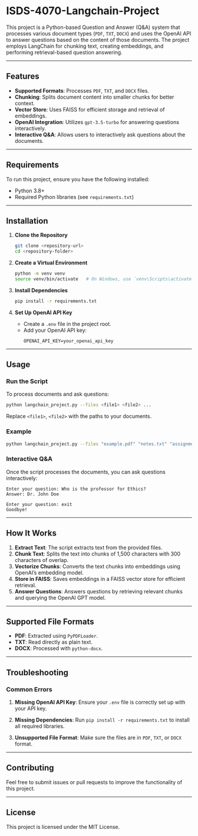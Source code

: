 # ISDS-4070-Langchain-Project

This project is a Python-based Question and Answer (Q&A) system that processes various document types (`PDF`, `TXT`, `DOCX`) and uses the OpenAI API to answer questions based on the content of those documents. The project employs LangChain for chunking text, creating embeddings, and performing retrieval-based question answering.

---

## Features

- **Supported Formats**: Processes `PDF`, `TXT`, and `DOCX` files.
- **Chunking**: Splits document content into smaller chunks for better context.
- **Vector Store**: Uses FAISS for efficient storage and retrieval of embeddings.
- **OpenAI Integration**: Utilizes `gpt-3.5-turbo` for answering questions interactively.
- **Interactive Q&A**: Allows users to interactively ask questions about the documents.

---

## Requirements

To run this project, ensure you have the following installed:

- Python 3.8+
- Required Python libraries (see `requirements.txt`)

---

## Installation

1. **Clone the Repository**
   ```bash
   git clone <repository-url>
   cd <repository-folder>
   ```

2. **Create a Virtual Environment**
   ```bash
   python -m venv venv
   source venv/bin/activate   # On Windows, use `venv\Scripts\activate`
   ```

3. **Install Dependencies**
   ```bash
   pip install -r requirements.txt
   ```

4. **Set Up OpenAI API Key**
   - Create a `.env` file in the project root.
   - Add your OpenAI API key:
     ```env
     OPENAI_API_KEY=your_openai_api_key
     ```

---

## Usage

### Run the Script

To process documents and ask questions:

```bash
python langchain_project.py --files <file1> <file2> ...
```

Replace `<file1>`, `<file2>` with the paths to your documents.

### Example

```bash
python langchain_project.py --files "example.pdf" "notes.txt" "assignment.docx"
```

### Interactive Q&A

Once the script processes the documents, you can ask questions interactively:

```plaintext
Enter your question: Who is the professor for Ethics?
Answer: Dr. John Doe

Enter your question: exit
Goodbye!
```

---

## How It Works

1. **Extract Text**: The script extracts text from the provided files.
2. **Chunk Text**: Splits the text into chunks of 1,500 characters with 300 characters of overlap.
3. **Vectorize Chunks**: Converts the text chunks into embeddings using OpenAI’s embedding model.
4. **Store in FAISS**: Saves embeddings in a FAISS vector store for efficient retrieval.
5. **Answer Questions**: Answers questions by retrieving relevant chunks and querying the OpenAI GPT model.

---

## Supported File Formats

- **PDF**: Extracted using `PyPDFLoader`.
- **TXT**: Read directly as plain text.
- **DOCX**: Processed with `python-docx`.

---

## Troubleshooting

### Common Errors

1. **Missing OpenAI API Key**:
   Ensure your `.env` file is correctly set up with your API key.

2. **Missing Dependencies**:
   Run `pip install -r requirements.txt` to install all required libraries.

3. **Unsupported File Format**:
   Make sure the files are in `PDF`, `TXT`, or `DOCX` format.

---

## Contributing

Feel free to submit issues or pull requests to improve the functionality of this project.

---

## License

This project is licensed under the MIT License.
